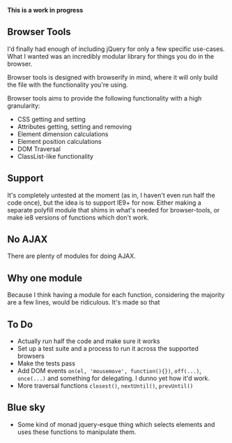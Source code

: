 **This is a work in progress**

Browser Tools
-------------

I'd finally had enough of including jQuery for only a few specific use-cases. What I wanted was an incredibly modular library for things you do in the browser.

Browser tools is designed with browserify in mind, where it will only build the file with the functionality you're using.

Browser tools aims to provide the following functionality with a high granularity:

* CSS getting and setting
* Attributes getting, setting and removing
* Element dimension calculations
* Element position calculations
* DOM Traversal
* ClassList-like functionality

Support
-------

It's completely untested at the moment (as in, I haven't even run half the code once), but the idea is to support IE9+ for now. Either making a separate polyfill module that shims in what's needed for browser-tools, or make ie8 versions of functions which don't work.

No AJAX
-------

There are plenty of modules for doing AJAX.

Why one module
--------------

Because I think having a module for each function, considering the majority are a few lines, would be ridiculous. It's made so that

To Do
-----

* Actually run half the code and make sure it works
* Set up a test suite and a process to run it across the supported browsers
* Make the tests pass
* Add DOM events `on(el, 'mousemove', function(){})`, `off(...)`, `once(...)` and something for delegating. I dunno yet how it'd work.
* More traversal functions `closest()`, `nextUntil()`, `prevUntil()`

Blue sky
--------

* Some kind of monad jquery-esque thing which selects elements and uses these functions to manipulate them.